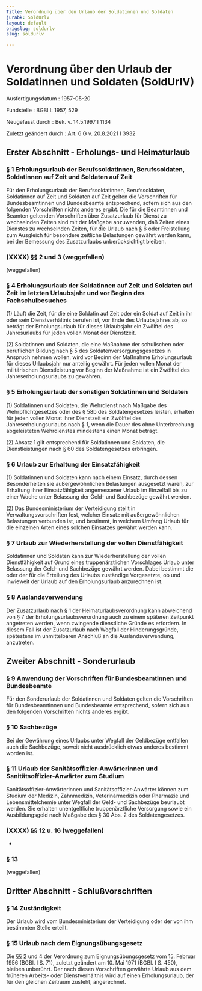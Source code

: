 ```yaml
---
Title: Verordnung über den Urlaub der Soldatinnen und Soldaten
jurabk: SoldUrlV
layout: default
origslug: soldurlv
slug: soldurlv

---
```


# Verordnung über den Urlaub der Soldatinnen und Soldaten (SoldUrlV)

Ausfertigungsdatum
:   1957-05-20

Fundstelle
:   BGBl I: 1957, 529

Neugefasst durch
:   Bek. v. 14.5.1997 I 1134

Zuletzt geändert durch
:   Art. 6 G v. 20.8.2021 I 3932


## Erster Abschnitt - Erholungs- und Heimaturlaub



### § 1 Erholungsurlaub der Berufssoldatinnen, Berufssoldaten, Soldatinnen auf Zeit und Soldaten auf Zeit

Für den Erholungsurlaub der Berufssoldatinnen, Berufssoldaten, Soldatinnen auf Zeit und Soldaten auf Zeit gelten die Vorschriften für Bundesbeamtinnen und Bundesbeamte entsprechend, sofern sich aus den folgenden Vorschriften nichts anderes ergibt. Die für die Beamtinnen und Beamten geltenden Vorschriften über Zusatzurlaub für Dienst zu wechselnden Zeiten sind mit der Maßgabe anzuwenden, daß Zeiten eines Dienstes zu wechselnden Zeiten, für die Urlaub nach § 6 oder Freistellung zum Ausgleich für besondere zeitliche Belastungen gewährt werden kann, bei der Bemessung des Zusatzurlaubs unberücksichtigt bleiben.


### (XXXX) §§ 2 und 3 (weggefallen)

(weggefallen)


### § 4 Erholungsurlaub der Soldatinnen auf Zeit und Soldaten auf Zeit im letzten Urlaubsjahr und vor Beginn des Fachschulbesuches

(1) Läuft die Zeit, für die eine Soldatin auf Zeit oder ein Soldat auf Zeit in ihr oder sein Dienstverhältnis berufen ist, vor Ende des Urlaubsjahres ab, so beträgt der Erholungsurlaub für dieses Urlaubsjahr ein Zwölftel des Jahresurlaubs für jeden vollen Monat der Dienstzeit.

(2) Soldatinnen und Soldaten, die eine Maßnahme der schulischen oder beruflichen Bildung nach § 5 des Soldatenversorgungsgesetzes in Anspruch nehmen wollen, wird vor Beginn der Maßnahme Erholungsurlaub für dieses Urlaubsjahr nur anteilig gewährt. Für jeden vollen Monat der militärischen Dienstleistung vor Beginn der Maßnahme ist ein Zwölftel des Jahreserholungsurlaubs zu gewähren.


### § 5 Erholungsurlaub der sonstigen Soldatinnen und Soldaten

(1) Soldatinnen und Soldaten, die Wehrdienst nach Maßgabe des Wehrpflichtgesetzes oder des § 58b des Soldatengesetzes leisten, erhalten für jeden vollen Monat ihrer Dienstzeit ein Zwölftel des Jahreserholungsurlaubs nach § 1, wenn die Dauer des ohne Unterbrechung abgeleisteten Wehrdienstes mindestens einen Monat beträgt.

(2) Absatz 1 gilt entsprechend für Soldatinnen und Soldaten, die Dienstleistungen nach § 60 des Soldatengesetzes erbringen.


### § 6 Urlaub zur Erhaltung der Einsatzfähigkeit

(1) Soldatinnen und Soldaten kann nach einem Einsatz, durch dessen Besonderheiten sie außergewöhnlichen Belastungen ausgesetzt waren, zur Erhaltung ihrer Einsatzfähigkeit angemessener Urlaub im Einzelfall bis zu einer Woche unter Belassung der Geld- und Sachbezüge gewährt werden.

(2) Das Bundesministerium der Verteidigung stellt in Verwaltungsvorschriften fest, welcher Einsatz mit außergewöhnlichen Belastungen verbunden ist, und bestimmt, in welchem Umfang Urlaub für die einzelnen Arten eines solchen Einsatzes gewährt werden kann.


### § 7 Urlaub zur Wiederherstellung der vollen Dienstfähigkeit

Soldatinnen und Soldaten kann zur Wiederherstellung der vollen Dienstfähigkeit auf Grund eines truppenärztlichen Vorschlages Urlaub unter Belassung der Geld- und Sachbezüge gewährt werden. Dabei bestimmt die oder der für die Erteilung des Urlaubs zuständige Vorgesetzte, ob und inwieweit der Urlaub auf den Erholungsurlaub anzurechnen ist.


### § 8 Auslandsverwendung

Der Zusatzurlaub nach § 1 der Heimaturlaubsverordnung kann abweichend von § 7 der Erholungsurlaubsverordnung auch zu einem späteren Zeitpunkt angetreten werden, wenn zwingende dienstliche Gründe es erfordern. In diesem Fall ist der Zusatzurlaub nach Wegfall der Hinderungsgründe, spätestens im unmittelbaren Anschluß an die Auslandsverwendung, anzutreten.


## Zweiter Abschnitt - Sonderurlaub



### § 9 Anwendung der Vorschriften für Bundesbeamtinnen und Bundesbeamte

Für den Sonderurlaub der Soldatinnen und Soldaten gelten die Vorschriften für Bundesbeamtinnen und Bundesbeamte entsprechend, sofern sich aus den folgenden Vorschriften nichts anderes ergibt.


### § 10 Sachbezüge

Bei der Gewährung eines Urlaubs unter Wegfall der Geldbezüge entfallen auch die Sachbezüge, soweit nicht ausdrücklich etwas anderes bestimmt worden ist.


### § 11 Urlaub der Sanitätsoffizier-Anwärterinnen und Sanitätsoffizier-Anwärter zum Studium

Sanitätsoffizier-Anwärterinnen und Sanitätsoffizier-Anwärter können zum Studium der Medizin, Zahnmedizin, Veterinärmedizin oder Pharmazie und Lebensmittelchemie unter Wegfall der Geld- und Sachbezüge beurlaubt werden. Sie erhalten unentgeltliche truppenärztliche Versorgung sowie ein Ausbildungsgeld nach Maßgabe des § 30 Abs. 2 des Soldatengesetzes.


### (XXXX) §§ 12 u. 16 (weggefallen)

-


### § 13

(weggefallen)


## Dritter Abschnitt - Schlußvorschriften



### § 14 Zuständigkeit

Der Urlaub wird vom Bundesministerium der Verteidigung oder der von ihm bestimmten Stelle erteilt.


### § 15 Urlaub nach dem Eignungsübungsgesetz

Die §§ 2 und 4 der Verordnung zum Eignungsübungsgesetz vom 15. Februar 1956 (BGBl. I S. 71), zuletzt geändert am 10. Mai 1971 (BGBl. I S. 450), bleiben unberührt. Der nach diesen Vorschriften gewährte Urlaub aus dem früheren Arbeits- oder Dienstverhältnis wird auf einen Erholungsurlaub, der für den gleichen Zeitraum zusteht, angerechnet.

